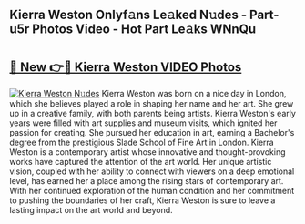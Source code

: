 ## Kierra Weston Onlyf𝚊ns Le𝚊ked N𝚞des - Part-u5r Photos Video - Hot Part Le𝚊ks WNnQu

# <h2><a href="http://ab45112.deff.icu/?id=Kierra+Weston">🔗 New 👉🔴 Kierra Weston VIDEO Photos</a></h2>

[![Kierra Weston N𝚞des](https://i.imgur.com/rIISA9y.gif)](http://ab45112.deff.icu/?id=Kierra+Weston)
Kierra Weston was born on a nice day in London, which she believes played a role in shaping her name and her art. She grew up in a creative family, with both parents being artists. Kierra Weston's early years were filled with art supplies and museum visits, which ignited her passion for creating. She pursued her education in art, earning a Bachelor's degree from the prestigious Slade School of Fine Art in London. Kierra Weston is a contemporary artist whose innovative and thought-provoking works have captured the attention of the art world. Her unique artistic vision, coupled with her ability to connect with viewers on a deep emotional level, has earned her a place among the rising stars of contemporary art. With her continued exploration of the human condition and her commitment to pushing the boundaries of her craft, Kierra Weston is sure to leave a lasting impact on the art world and beyond.
